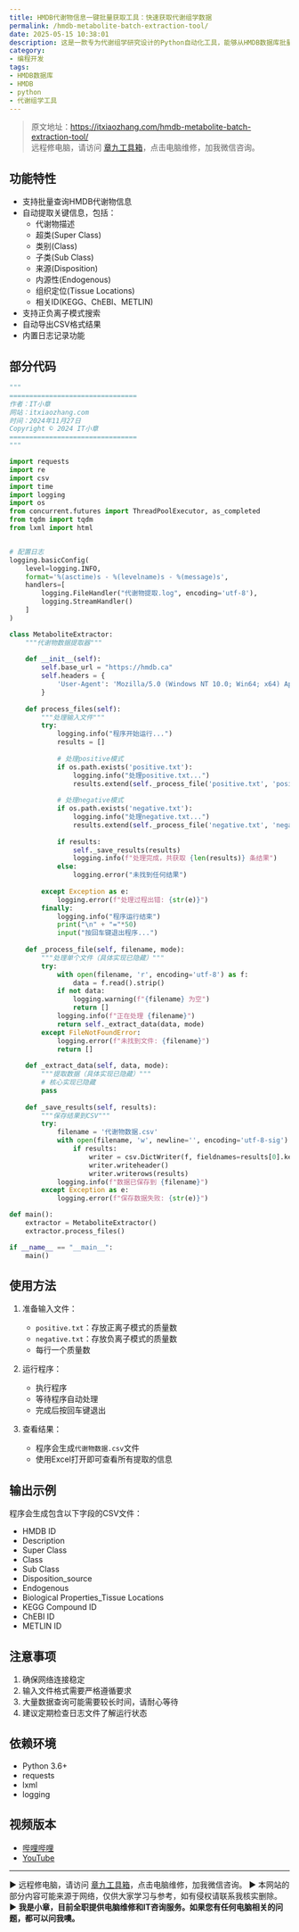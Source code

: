 ```yaml
---
title: HMDB代谢物信息一键批量获取工具：快速获取代谢组学数据
permalink: /hmdb-metabolite-batch-extraction-tool/
date: 2025-05-15 10:38:01
description: 这是一款专为代谢组学研究设计的Python自动化工具，能够从HMDB数据库批量获取代谢物信息，包括物质分类、组织定位和相关数据库ID等关键信息，大幅提升数据收集效率。
category:
- 编程开发
tags:
- HMDB数据库
- HMDB
- python
- 代谢组学工具
---
```


> 原文地址：<https://itxiaozhang.com/hmdb-metabolite-batch-extraction-tool/>  
> 远程修电脑，请访问 [章九工具箱](https://zhang9.com/)，点击电脑维修，加我微信咨询。 

## 功能特性

- 支持批量查询HMDB代谢物信息
- 自动提取关键信息，包括：
  - 代谢物描述
  - 超类(Super Class)
  - 类别(Class)
  - 子类(Sub Class)
  - 来源(Disposition)
  - 内源性(Endogenous)
  - 组织定位(Tissue Locations)
  - 相关ID(KEGG、ChEBI、METLIN)
- 支持正负离子模式搜索
- 自动导出CSV格式结果
- 内置日志记录功能

## 部分代码

```python
"""
================================
作者：IT小章
网站：itxiaozhang.com
时间：2024年11月27日
Copyright © 2024 IT小章
================================
"""

import requests
import re
import csv
import time
import logging
import os
from concurrent.futures import ThreadPoolExecutor, as_completed
from tqdm import tqdm
from lxml import html


# 配置日志
logging.basicConfig(
    level=logging.INFO,
    format='%(asctime)s - %(levelname)s - %(message)s',
    handlers=[
        logging.FileHandler("代谢物提取.log", encoding='utf-8'),
        logging.StreamHandler()
    ]
)

class MetaboliteExtractor:
    """代谢物数据提取器"""
    
    def __init__(self):
        self.base_url = "https://hmdb.ca"
        self.headers = {
            'User-Agent': 'Mozilla/5.0 (Windows NT 10.0; Win64; x64) AppleWebKit/537.36'
        }
    
    def process_files(self):
        """处理输入文件"""
        try:
            logging.info("程序开始运行...")
            results = []
            
            # 处理positive模式
            if os.path.exists('positive.txt'):
                logging.info("处理positive.txt...")
                results.extend(self._process_file('positive.txt', 'positive'))
            
            # 处理negative模式
            if os.path.exists('negative.txt'):
                logging.info("处理negative.txt...")
                results.extend(self._process_file('negative.txt', 'negative'))
            
            if results:
                self._save_results(results)
                logging.info(f"处理完成，共获取 {len(results)} 条结果")
            else:
                logging.error("未找到任何结果")
                
        except Exception as e:
            logging.error(f"处理过程出错: {str(e)}")
        finally:
            logging.info("程序运行结束")
            print("\n" + "="*50)
            input("按回车键退出程序...")
    
    def _process_file(self, filename, mode):
        """处理单个文件（具体实现已隐藏）"""
        try:
            with open(filename, 'r', encoding='utf-8') as f:
                data = f.read().strip()
            if not data:
                logging.warning(f"{filename} 为空")
                return []
            logging.info(f"正在处理 {filename}")
            return self._extract_data(data, mode)
        except FileNotFoundError:
            logging.error(f"未找到文件: {filename}")
            return []
    
    def _extract_data(self, data, mode):
        """提取数据（具体实现已隐藏）"""
        # 核心实现已隐藏
        pass
    
    def _save_results(self, results):
        """保存结果到CSV"""
        try:
            filename = '代谢物数据.csv'
            with open(filename, 'w', newline='', encoding='utf-8-sig') as f:
                if results:
                    writer = csv.DictWriter(f, fieldnames=results[0].keys())
                    writer.writeheader()
                    writer.writerows(results)
            logging.info(f"数据已保存到 {filename}")
        except Exception as e:
            logging.error(f"保存数据失败: {str(e)}")

def main():
    extractor = MetaboliteExtractor()
    extractor.process_files()

if __name__ == "__main__":
    main()
```


## 使用方法

1. 准备输入文件：
   - `positive.txt`：存放正离子模式的质量数
   - `negative.txt`：存放负离子模式的质量数
   - 每行一个质量数

2. 运行程序：
   - 执行程序
   - 等待程序自动处理
   - 完成后按回车键退出

3. 查看结果：
   - 程序会生成`代谢物数据.csv`文件
   - 使用Excel打开即可查看所有提取的信息

## 输出示例

程序会生成包含以下字段的CSV文件：

- HMDB ID
- Description
- Super Class
- Class
- Sub Class
- Disposition_source
- Endogenous
- Biological Properties_Tissue Locations
- KEGG Compound ID
- ChEBI ID
- METLIN ID

## 注意事项

1. 确保网络连接稳定
2. 输入文件格式需要严格遵循要求
3. 大量数据查询可能需要较长时间，请耐心等待
4. 建议定期检查日志文件了解运行状态

## 依赖环境

- Python 3.6+
- requests
- lxml
- logging

## 视频版本

- [哔哩哔哩](https://space.bilibili.com/3546607630944387)
- [YouTube](https://www.youtube.com/@itxiaozhang)

---
▶ 远程修电脑，请访问 [章九工具箱](https://zhang9.com/)，点击电脑维修，加我微信咨询。 
▶ 本网站的部分内容可能来源于网络，仅供大家学习与参考，如有侵权请联系我核实删除。  
▶ **我是小章，目前全职提供电脑维修和IT咨询服务。如果您有任何电脑相关的问题，都可以问我噢。**  
